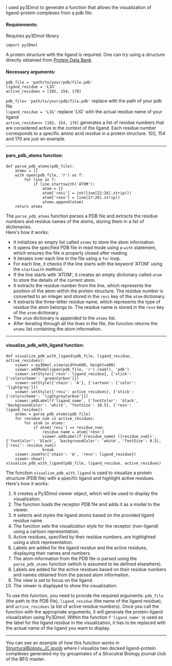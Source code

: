I used py3Dmol to generate a function that allows the visualization of ligand-protein complexes from a pdb file.

#### Requirements:

Requires py3Dmol library
```
import py3Dmol
```
A protein structure with the ligand is required. One can try using a structure directly obtained from [Protein Data Bank](https://www.rcsb.org).

#### Necessary arguments:

```
pdb_file = 'path/to/your/pdb/file.pdb'
ligand_residue = 'LIG'
active_residues = [102, 154, 178] 
```

`pdb_file= 'path/to/your/pdb/file.pdb'` replace with the path of your pdb file
<br>
`ligand_residue = 'LIG'` replace 'LIG' with the actual residue name of your ligand
<br>
`active_residues= [102, 154, 178]` generates a list of residue numbers that are considered active in the context of the ligand.
Each residue number corresponds to a specific amino acid residue in a protein structure. 102, 154 and 170 are just an example.
______________________________________________________________________________________________________________________________

#### pars_pdb_atoms function:

```
def parse_pdb_atoms(pdb_file):
    atoms = [] 
    with open(pdb_file, 'r') as f:
        for line in f: 
            if line.startswith('ATOM'): 
                atom = {}  
                atom['resi'] = int(line[22:26].strip())
                atom['resn'] = line[17:20].strip()
                atoms.append(atom)
    return atoms
```

The `parse_pdb_atoms` function parses a PDB file and extracts the residue numbers and residue names of the atoms, storing them in a list of dictionaries.
<br>
Here's how it works:
* It initializes an empty list called `atoms` to store the atom information.
* It opens the specified PDB file in read mode using a `with` statement, which ensures the file is properly closed after reading.
* It iterates over each line in the file using a `for` loop.
* For each line, it checks if the line starts with the keyword 'ATOM' using the `startswith` method.
* If the line starts with 'ATOM', it creates an empty dictionary called `atom` to store the details of the current atom.
* It extracts the residue number from the line, which represents the position of the atom within the protein structure. The residue number is converted to an integer and stored in the `resi` key of the `atom` dictionary.
* It extracts the three-letter residue name, which represents the type of residue the atom belongs to. The residue name is stored in the `resn` key of the `atom` dictionary.
* The `atom` dictionary is appended to the `atoms` list.
* After iterating through all the lines in the file, the function returns the `atoms` list containing the atom information.

 ______________________________________________________________________________________________________________________________

 #### visualize_pdb_with_ligand function:

```
def visualize_pdb_with_ligand(pdb_file, ligand_residue, active_residues):
    viewer = py3Dmol.view(width=600, height=400)
    viewer.addModel(open(pdb_file, 'r').read(), 'pdb')
    viewer.setStyle({'resn': ligand_residue}, {'stick': {'colorscheme': 'greenCarbon'}})
    viewer.setStyle({'chain': 'A'}, {'cartoon': {'color': 'lightgrey'}})
    viewer.setStyle({'resi': active_residues}, {'stick': {'colorscheme': 'lightgreyCarbon'}})
    viewer.addLabel(f'ligand_name', {'fontColor': 'black', 'backgroundColor': 'white', 'fontSize': 10.5}, {'resn': ligand_residue})
    atoms = parse_pdb_atoms(pdb_file)
    for residue_num in active_residues:
        for atom in atoms:
            if atom['resi'] == residue_num:
                residue_name = atom['resn']
                viewer.addLabel(f'{residue_name} ({residue_num})', {'fontColor': 'black', 'backgroundColor': 'white', 'fontSize': 8.5}, {'resi': residue_num})
                break
    viewer.zoomTo({'chain': 'A', 'resn': ligand_residue})
    viewer.show()
visualize_pdb_with_ligand(pdb_file, ligand_residue, active_residues)
```
The function `visualize_pdb_with_ligand` is used to visualize a protein structure (PDB file) with a specific ligand and highlight active residues. 
<br>
Here's how it works:
1. It creates a Py3Dmol viewer object, which will be used to display the visualization.
2. The function loads the receptor PDB file and adds it as a model to the viewer.
3. It selects and styles the ligand atoms based on the provided ligand residue name.
4. The function sets the visualization style for the receptor (non-ligand) using a cartoon representation.
5. Active residues, specified by their residue numbers, are highlighted using a stick representation.
6. Labels are added for the ligand residue and the active residues, displaying their names and numbers.
7. The atom information from the PDB file is parsed using the `parse_pdb_atoms` function (which is assumed to be defined elsewhere).
8. Labels are added for the active residues based on their residue numbers and names obtained from the parsed atom information.
9. The view is set to focus on the ligand.
10. The viewer is displayed to show the visualization.
    
To use this function, you need to provide the required arguments: `pdb_file` (the path to the PDB file), `ligand_residue` (the name of the ligand residue), and `active_residues` (a list of active residue numbers). Once you call the function with the appropriate arguments, it will generate the protein-ligand visualization using Py3Dmol. Within the function `f'ligand_name'` is used as the label for the ligand residue in the visualization, it has to be replaced with the actual name of the ligand you want to display.
_________________________________________________________________________________________________________________________

You can see an example of how this function works in [StructuralBiology_JC.ipynb](StructuralBiology/StructuralBiology_JC.ipynb) where I visualize two docked ligand-protein complexes generated my by groupmates of a Strucutral Biology journal club of the BFG master.



